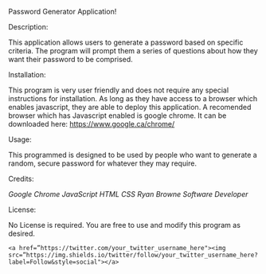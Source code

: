 Password Generator Application!

Description:

This application allows users to generate a password based on specific criteria. The program will prompt them a series of questions about how they want their password to be comprised. 

Installation:

This program is very user friendly and does not require any special instructions for installation. As long as they have access to a browser which enables javascript, they are able to deploy this application.
A recomended browser which has Javascript enabled is google chrome. It can be downloaded here: https://www.google.ca/chrome/

Usage:

This programmed is designed to be used by people who want to generate a random, secure password for whatever they may require.

Credits:

*Google Chrome*
*JavaScript*
*HTML*
*CSS*
*Ryan Browne Software Developer*

License:

No License is required. You are free to use and modify this program as desired.

	<a href=”https://twitter.com/your_twitter_username_here"><img src=”https://img.shields.io/twitter/follow/your_twitter_username_here?label=Follow&style=social"></a>
    

    


